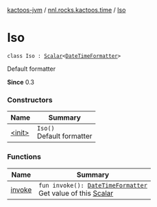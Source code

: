 [kactoos-jvm](../../index.md) / [nnl.rocks.kactoos.time](../index.md) / [Iso](./index.md)

# Iso

`class Iso : `[`Scalar`](../../nnl.rocks.kactoos/-scalar/index.md)`<`[`DateTimeFormatter`](http://docs.oracle.com/javase/8/docs/api/java/time/format/DateTimeFormatter.html)`>`

Default formatter

**Since**
0.3

### Constructors

| Name | Summary |
|---|---|
| [&lt;init&gt;](-init-.md) | `Iso()`<br>Default formatter |

### Functions

| Name | Summary |
|---|---|
| [invoke](invoke.md) | `fun invoke(): `[`DateTimeFormatter`](http://docs.oracle.com/javase/8/docs/api/java/time/format/DateTimeFormatter.html)<br>Get value of this [Scalar](../../nnl.rocks.kactoos/-scalar/index.md) |
